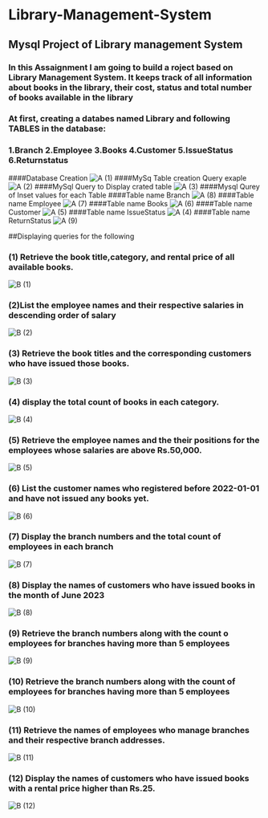 # Library-Management-System
## Mysql Project of Library management System
### In this Assaignment I am going to build a roject based on Library Management System. It keeps track of all information about books in the library, their cost, status and total number of books available in the library
### At first, creating a databes named Library and following TABLES in the database:
### 1.Branch 2.Employee 3.Books 4.Customer 5.IssueStatus 6.Returnstatus
####Database Creation 
![A (1)](https://github.com/user-attachments/assets/08164084-3889-4bcd-8ce4-af204389675e)
####MySq Table creation Query exaple
![A (2)](https://github.com/user-attachments/assets/b9140d98-4da6-4420-af46-68ee62b6f8a7)
####MySql Query to Display crated table
![A (3)](https://github.com/user-attachments/assets/40218b80-3ff6-48ed-9ac3-ed355b2f6bf3)
####Mysql Qurey of Inset values for each Table
####Table name Branch
![A (8)](https://github.com/user-attachments/assets/7541b6ae-10a4-4f29-b096-4a911fca9e41)
####Table name Employee
![A (7)](https://github.com/user-attachments/assets/b2b1c866-1a27-4fea-b8a3-386a74c8a0ba)
####Table name Books
![A (6)](https://github.com/user-attachments/assets/27184e1e-7430-45fa-bf9c-80af16bdf2e3)
####Table name Customer
![A (5)](https://github.com/user-attachments/assets/5689df00-d3d0-4cf4-ad33-422135a239ae)
####Table name IssueStatus
![A (4)](https://github.com/user-attachments/assets/a2245087-4991-47b8-a8f1-f16995285375)
####Table name ReturnStatus
![A (9)](https://github.com/user-attachments/assets/ad71010f-e7b2-4923-8b91-208c8c1cac7d)

##Displaying queries for the following
### (1) Retrieve the book title,category, and rental price of all available books.
![B (1)](https://github.com/user-attachments/assets/a5a29747-e0d4-44b7-a436-3eded983f70b)
### (2)List the employee names and their respective salaries in descending order of salary
![B (2)](https://github.com/user-attachments/assets/a8f58c28-4787-4d7d-a8b9-f8a0e7621795)
### (3) Retrieve the book titles and the corresponding customers who have issued those books.
![B (3)](https://github.com/user-attachments/assets/c4dc1d2f-71ae-41b6-a8ca-c74f8b3be749)
### (4) display the total count of books in each category.
![B (4)](https://github.com/user-attachments/assets/5e9665bc-20a9-4eec-bfe7-8372bb92cb21)
### (5) Retrieve the employee names and the their positions for the employees whose salaries are above Rs.50,000.
![B (5)](https://github.com/user-attachments/assets/1b0cb405-727d-423f-a518-e8d474836394)
### (6) List the customer names who registered before 2022-01-01 and have not issued any books yet.
![B (6)](https://github.com/user-attachments/assets/bba78f86-938b-476b-ba9d-0760bfcd1db1)
### (7) Display the branch numbers and the total count of employees in each branch
![B (7)](https://github.com/user-attachments/assets/a8ba24e4-5933-4951-9831-517d27298626)
### (8) Display the names of customers who have issued books in the month of June 2023
![B (8)](https://github.com/user-attachments/assets/46163559-578c-43ba-b3a4-77edfb8191cd)
### (9) Retrieve the branch numbers along with the count o employees for branches having more than 5 employees
![B (9)](https://github.com/user-attachments/assets/127b6d54-fc1c-4033-b9be-332e2e7d406c)
### (10) Retrieve the branch numbers along with the count of employees for branches having more than 5 employees
![B (10)](https://github.com/user-attachments/assets/6e6ebd0c-bea9-441c-a8a5-6a631bc746eb)
### (11) Retrieve the names of employees who manage branches and their respective branch addresses.
![B (11)](https://github.com/user-attachments/assets/f098108f-2b12-44c3-b28b-0af925b857dc)
### (12) Display the names of customers who have issued books with a rental price higher than Rs.25.
![B (12)](https://github.com/user-attachments/assets/77268cc5-faff-4153-9288-0077dd5c8723)









